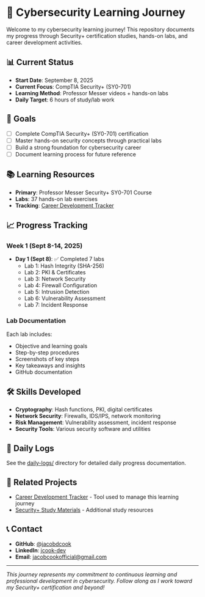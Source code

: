 # 🔐 Cybersecurity Learning Journey

Welcome to my cybersecurity learning journey! This repository documents my progress through Security+ certification studies, hands-on labs, and career development activities.

## 📊 Current Status

- **Start Date**: September 8, 2025
- **Current Focus**: CompTIA Security+ (SY0-701)
- **Learning Method**: Professor Messer videos + hands-on labs
- **Daily Target**: 6 hours of study/lab work

## 🎯 Goals

- [ ] Complete CompTIA Security+ (SY0-701) certification
- [ ] Master hands-on security concepts through practical labs
- [ ] Build a strong foundation for cybersecurity career
- [ ] Document learning process for future reference

## 📚 Learning Resources

- **Primary**: Professor Messer Security+ SY0-701 Course
- **Labs**: 37 hands-on lab exercises
- **Tracking**: [Career Development Tracker](https://github.com/jacobdcook/career-development-tracker)

## 📈 Progress Tracking

### Week 1 (Sept 8-14, 2025)
- **Day 1 (Sept 8)**: ✅ Completed 7 labs
  - Lab 1: Hash Integrity (SHA-256)
  - Lab 2: PKI & Certificates
  - Lab 3: Network Security
  - Lab 4: Firewall Configuration
  - Lab 5: Intrusion Detection
  - Lab 6: Vulnerability Assessment
  - Lab 7: Incident Response

### Lab Documentation
Each lab includes:
- Objective and learning goals
- Step-by-step procedures
- Screenshots of key steps
- Key takeaways and insights
- GitHub documentation

## 🛠️ Skills Developed

- **Cryptography**: Hash functions, PKI, digital certificates
- **Network Security**: Firewalls, IDS/IPS, network monitoring
- **Risk Management**: Vulnerability assessment, incident response
- **Security Tools**: Various security software and utilities

## 📝 Daily Logs

See the [daily-logs/](daily-logs/) directory for detailed daily progress documentation.

## 🔗 Related Projects

- [Career Development Tracker](https://github.com/jacobdcook/career-development-tracker) - Tool used to manage this learning journey
- [Security+ Study Materials](https://github.com/jacobdcook/security-plus-resources) - Additional study resources

## 📞 Contact

- **GitHub**: [@jacobdcook](https://github.com/jacobdcook)
- **LinkedIn**: [jcook-dev](https://www.linkedin.com/in/jcook-dev/)
- **Email**: jacobcookofficial@gmail.com

---

*This journey represents my commitment to continuous learning and professional development in cybersecurity. Follow along as I work toward my Security+ certification and beyond!*